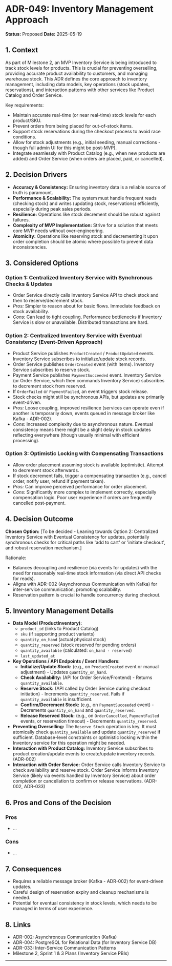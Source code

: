 # ADR-049: Inventory Management Approach

**Status:** Proposed
**Date:** 2025-05-19

## 1. Context

As part of Milestone 2, an MVP Inventory Service is being introduced to track stock levels for products. This is crucial for preventing overselling, providing accurate product availability to customers, and managing warehouse stock. This ADR defines the core approach to inventory management, including data models, key operations (stock updates, reservations), and interaction patterns with other services like Product Catalog and Order Service.

Key requirements:
*   Maintain accurate real-time (or near real-time) stock levels for each product/SKU.
*   Prevent orders from being placed for out-of-stock items.
*   Support stock reservations during the checkout process to avoid race conditions.
*   Allow for stock adjustments (e.g., initial seeding, manual corrections - though full admin UI for this might be post-MVP).
*   Integrate seamlessly with Product Catalog (e.g., when new products are added) and Order Service (when orders are placed, paid, or cancelled).

## 2. Decision Drivers

*   **Accuracy & Consistency:** Ensuring inventory data is a reliable source of truth is paramount.
*   **Performance & Scalability:** The system must handle frequent reads (checking stock) and writes (updating stock, reservations) efficiently, especially during peak sales periods.
*   **Resilience:** Operations like stock decrement should be robust against failures.
*   **Complexity of MVP Implementation:** Strive for a solution that meets core MVP needs without over-engineering.
*   **Atomicity:** Operations like reserving stock and decrementing it upon order completion should be atomic where possible to prevent data inconsistencies.

## 3. Considered Options

### Option 1: Centralized Inventory Service with Synchronous Checks & Updates
*   Order Service directly calls Inventory Service API to check stock and then to reserve/decrement stock.
*   *Pros:* Simpler to reason about for basic flows. Immediate feedback on stock availability.
*   *Cons:* Can lead to tight coupling. Performance bottlenecks if Inventory Service is slow or unavailable. Distributed transactions are hard.

### Option 2: Centralized Inventory Service with Eventual Consistency (Event-Driven Approach)
*   Product Service publishes `ProductCreated` / `ProductUpdated` events. Inventory Service subscribes to initialize/update stock records.
*   Order Service publishes `OrderCreated` event (with items). Inventory Service subscribes to reserve stock.
*   Payment Service publishes `PaymentSucceeded` event. Inventory Service (or Order Service, which then commands Inventory Service) subscribes to decrement stock from reserved.
*   If `OrderFailed` or `PaymentFailed`, an event triggers stock release.
*   Stock checks might still be synchronous APIs, but updates are primarily event-driven.
*   *Pros:* Loose coupling, improved resilience (services can operate even if another is temporarily down, events queued in message broker like Kafka - ADR-002).
*   *Cons:* Increased complexity due to asynchronous nature. Eventual consistency means there might be a slight delay in stock updates reflecting everywhere (though usually minimal with efficient processing).

### Option 3: Optimistic Locking with Compensating Transactions
*   Allow order placement assuming stock is available (optimistic). Attempt to decrement stock afterwards.
*   If stock decrement fails, trigger a compensating transaction (e.g., cancel order, notify user, refund if payment taken).
*   *Pros:* Can improve perceived performance for order placement.
*   *Cons:* Significantly more complex to implement correctly, especially compensation logic. Poor user experience if orders are frequently cancelled post-payment.

## 4. Decision Outcome

**Chosen Option:** [To be decided - Leaning towards Option 2: Centralized Inventory Service with Eventual Consistency for updates, potentially synchronous checks for critical paths like 'add to cart' or 'initiate checkout', and robust reservation mechanism.]

Rationale:
*   Balances decoupling and resilience (via events for updates) with the need for reasonably real-time stock information (via direct API checks for reads).
*   Aligns with ADR-002 (Asynchronous Communication with Kafka) for inter-service communication, promoting scalability.
*   Reservation pattern is crucial to handle concurrency during checkout.

## 5. Inventory Management Details

*   **Data Model (ProductInventory):**
    *   `product_id` (links to Product Catalog)
    *   `sku` (if supporting product variants)
    *   `quantity_on_hand` (actual physical stock)
    *   `quantity_reserved` (stock reserved for pending orders)
    *   `quantity_available` (calculated: `on_hand - reserved`)
    *   `last_updated_at`
*   **Key Operations / API Endpoints / Event Handlers:**
    *   **Initialize/Update Stock:** (e.g., on `ProductCreated` event or manual adjustment) - Updates `quantity_on_hand`.
    *   **Check Availability:** (API for Order Service/Frontend) - Returns `quantity_available`.
    *   **Reserve Stock:** (API called by Order Service during checkout initiation) - Increments `quantity_reserved`. Fails if `quantity_available` is insufficient.
    *   **Confirm/Decrement Stock:** (e.g., on `PaymentSucceeded` event) - Decrements `quantity_on_hand` and `quantity_reserved`.
    *   **Release Reserved Stock:** (e.g., on `OrderCancelled`, `PaymentFailed` events, or reservation timeout) - Decrements `quantity_reserved`.
*   **Preventing Overselling:** The `Reserve Stock` operation is key. It must atomically check `quantity_available` and update `quantity_reserved` if sufficient. Database-level constraints or optimistic locking within the Inventory service for this operation might be needed.
*   **Interaction with Product Catalog:** Inventory Service subscribes to product creation/update events to create/update inventory records. (ADR-002)
*   **Interaction with Order Service:** Order Service calls Inventory Service to check availability and reserve stock. Order Service informs Inventory Service (likely via events handled by Inventory Service) about order completion or cancellation to confirm or release reservations. (ADR-002, ADR-033)

## 6. Pros and Cons of the Decision

### Pros
*   ...

### Cons
*   ...

## 7. Consequences

*   Requires a reliable message broker (Kafka - ADR-002) for event-driven updates.
*   Careful design of reservation expiry and cleanup mechanisms is needed.
*   Potential for eventual consistency in stock levels, which needs to be managed in terms of user experience.

## 8. Links

*   ADR-002: Asynchronous Communication (Kafka)
*   ADR-004: PostgreSQL for Relational Data (for Inventory Service DB)
*   ADR-033: Inter-Service Communication Patterns
*   Milestone 2, Sprint 1 & 3 Plans (Inventory Service PBIs)

---
